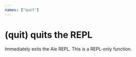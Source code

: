 ```yaml
---
names: ["quit"]
---
```

# (quit) quits the REPL
Immediately exits the Ale REPL. This is a REPL-only function.
